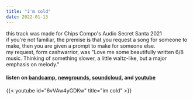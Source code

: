```yaml
---
title: "i'm cold"
date: 2022-01-13
---
```


this track was made for Chips Compo's Audio Secret Santa 2021\
if you're not familiar, the premise is that you request a song for someone to make, then you are given a prompt to make for someone else.\
my request, form cashwarrior, was "Love me some beautifully written 6/8 music. Thinking of something slower, a little waltz-like, but a major emphasis on melody."
#### listen on [bandcamp](https://perfectfyfth.bandcamp.com/track/im-cold), [newgrounds](https://www.newgrounds.com/audio/listen/1114935), [soundcloud](https://soundcloud.com/perfectfyfth/chip), and [youtube](https://www.youtube.com/watch?v=6vVAw4yGDKw)
{{< youtube id="6vVAw4yGDKw" title="im cold" >}}